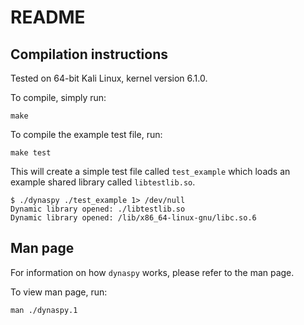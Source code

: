 # README

## Compilation instructions
Tested on 64-bit Kali Linux, kernel version 6.1.0.

To compile, simply run:

```
make
```

To compile the example test file, run:

```
make test
```

This will create a simple test file called `test_example` which loads an example shared library called `libtestlib.so`.

```
$ ./dynaspy ./test_example 1> /dev/null
Dynamic library opened: ./libtestlib.so
Dynamic library opened: /lib/x86_64-linux-gnu/libc.so.6
```

## Man page
For information on how `dynaspy` works, please refer to the man page.

To view man page, run:

```
man ./dynaspy.1
```
